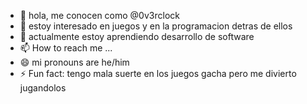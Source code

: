 - 👋 hola, me conocen como @0v3rclock
- 👀 estoy interesado en juegos y en la programacion detras de ellos
- 🌱 actualmente estoy aprendiendo desarrollo de software
- 📫 How to reach me ...
- 😄 mi pronouns are he/him
- ⚡ Fun fact: tengo mala suerte en los juegos gacha pero me divierto jugandolos

<!---
0v3rclock/0v3rclock is a ✨ special ✨ repository because its `README.md` (this file) appears on your GitHub profile.
You can click the Preview link to take a look at your changes.
--->
